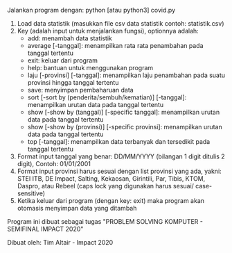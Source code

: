 Jalankan program dengan: python [atau python3] covid.py

1. Load data statistik (masukkan file csv data statistik contoh: statistik.csv)
2. Key (adalah input untuk menjalankan fungsi), optionnya adalah:
    - add: menambah data statistik
    - average [-tanggal]: menampilkan rata rata penambahan pada tanggal tertentu
    - exit: keluar dari program
    - help: bantuan untuk menggunakan program
    - laju [-provinsi] [-tanggal]: menampilkan laju penambahan pada suatu provinsi hingga tanggal tertentu
    - save: menyimpan pembaharuan data
    - sort [-sort by (penderita/sembuh/kematian)] [-tanggal]: menampilkan urutan data pada tanggal tertentu
    - show [-show by (tanggal)] [-specific tanggal]: menampilkan urutan data pada tanggal tertentu
    - show [-show by (provinsi)] [-specific provinsi]: menampilkan urutan data pada tanggal tertentu
    - top [-tanggal]: menampilkan data terbanyak dan tersedikit pada tanggal tertentu
3. Format input tanggal yang benar: DD/MM/YYYY (bilangan 1 digit ditulis 2 digit), Contoh: 01/01/2001
4. Format input provinsi harus sesuai dengan list provinsi yang ada, yakni: STEI ITB, DE Impact, Salting, Kekaosan, Girintili, Par, Tibis, KTOM, Daspro, atau Rebeel (caps lock yang digunakan harus sesuai/ case-sensitive)
5. Ketika keluar dari program (dengan key: exit) maka program akan otomasis menyimpan data yang ditambah

Program ini dibuat sebagai tugas "PROBLEM SOLVING KOMPUTER - SEMIFINAL IMPACT 2020"

Dibuat oleh: Tim Altair - Impact 2020
